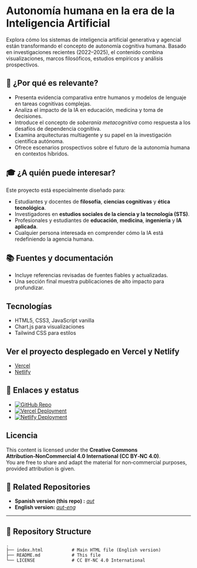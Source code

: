 # Autonomía humana en la era de la Inteligencia Artificial

Explora cómo los sistemas de inteligencia artificial generativa y agencial están transformando el concepto de autonomía cognitiva humana. 
Basado en investigaciones recientes (2022–2025), el contenido combina visualizaciones, marcos filosóficos, estudios empíricos y análisis prospectivos.

## 🧠 ¿Por qué es relevante?

- Presenta evidencia comparativa entre humanos y modelos de lenguaje en tareas cognitivas complejas.
- Analiza el impacto de la IA en educación, medicina y toma de decisiones.
- Introduce el concepto de *soberanía metacognitiva* como respuesta a los desafíos de dependencia cognitiva.
- Examina arquitecturas multiagente y su papel en la investigación científica autónoma.
- Ofrece escenarios prospectivos sobre el futuro de la autonomía humana en contextos híbridos.

## 🎓 ¿A quién puede interesar?

Este proyecto está especialmente diseñado para:

- Estudiantes y docentes de **filosofía**, **ciencias cognitivas** y **ética tecnológica**.
- Investigadores en **estudios sociales de la ciencia y la tecnología (STS)**.
- Profesionales y estudiantes de **educación**, **medicina**, **ingeniería** y **IA aplicada**.
- Cualquier persona interesada en comprender cómo la IA está redefiniendo la agencia humana.

## 📚 Fuentes y documentación

- Incluye referencias revisadas de fuentes fiables y actualizadas.
- Una sección final muestra publicaciones de alto impacto para profundizar.

## Tecnologías

- HTML5, CSS3, JavaScript vanilla
- Chart.js para visualizaciones
- Tailwind CSS para estilos

## Ver el proyecto desplegado en Vercel y Netlify

- [Vercel](https://aut-wine.vercel.app/)
- [Netlify](https://autai.netlify.app/)

## 🔗 Enlaces y estatus

- [![GitHub Repo](https://img.shields.io/badge/GitHub-aut--git-black?logo=github)](https://github.com/utilizas/aut.git)
- [![Vercel Deployment](https://img.shields.io/badge/Vercel-aut--wine.vercel.app-black?logo=vercel)](https://aut-wine.vercel.app/)
- [![Netlify Deployment](https://img.shields.io/badge/Netlify-autai.netlify.app-00C7B7?logo=netlify)](https://autai.netlify.app/)

## Licencia

This content is licensed under the **Creative Commons Attribution‑NonCommercial 4.0 International (CC BY‑NC 4.0)**.  
You are free to share and adapt the material for non‑commercial purposes, provided attribution is given.


## 🔗 Related Repositories

- **Spanish version (this repo) :** _<a href="https://github.com/utilizas/aut" target="_blank">aut</a>_
- **English version:** _<a href="https://github.com/utilizas/aut-eng" target="_blank">aut-eng</a>_

---


## 📂 Repository Structure

```plaintext
.
├── index.html           # Main HTML file (English version)
├── README.md            # This file
└── LICENSE              # CC BY-NC 4.0 International
```
